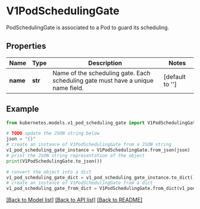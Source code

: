 # V1PodSchedulingGate

PodSchedulingGate is associated to a Pod to guard its scheduling.

## Properties

Name | Type | Description | Notes
------------ | ------------- | ------------- | -------------
**name** | **str** | Name of the scheduling gate. Each scheduling gate must have a unique name field. | [default to '']

## Example

```python
from kubernetes.models.v1_pod_scheduling_gate import V1PodSchedulingGate

# TODO update the JSON string below
json = "{}"
# create an instance of V1PodSchedulingGate from a JSON string
v1_pod_scheduling_gate_instance = V1PodSchedulingGate.from_json(json)
# print the JSON string representation of the object
print(V1PodSchedulingGate.to_json())

# convert the object into a dict
v1_pod_scheduling_gate_dict = v1_pod_scheduling_gate_instance.to_dict()
# create an instance of V1PodSchedulingGate from a dict
v1_pod_scheduling_gate_from_dict = V1PodSchedulingGate.from_dict(v1_pod_scheduling_gate_dict)
```
[[Back to Model list]](../README.md#documentation-for-models) [[Back to API list]](../README.md#documentation-for-api-endpoints) [[Back to README]](../README.md)


